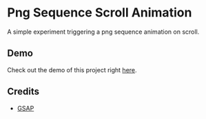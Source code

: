 # Png Sequence Scroll Animation
A simple experiment triggering a png sequence animation on scroll.

## Demo
Check out the demo of this project right [here](https://vanjazeli.github.io/png-sequence-scroll-animation). 

## Credits
 - [GSAP]([https://www.mapbox.com/](https://gsap.com/))
